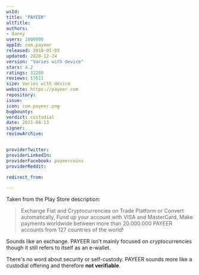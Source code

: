 ```yaml
---
wsId: 
title: "PAYEER"
altTitle: 
authors:
- danny
users: 1000000
appId: com.payeer
released: 2018-01-03
updated: 2020-12-24
version: "Varies with device"
stars: 4.2
ratings: 32208
reviews: 17611
size: Varies with device
website: https://payeer.com
repository: 
issue: 
icon: com.payeer.png
bugbounty: 
verdict: custodial
date: 2021-08-13
signer: 
reviewArchive:


providerTwitter: 
providerLinkedIn: 
providerFacebook: payeercoins
providerReddit: 

redirect_from:

---
```



Taken from the Play Store description:
> Exchange Fiat and Cryptocurrencies on Trade Platform or Convert automatically, Fund up your account with VISA and MasterCard, Make payments worldwide between more than 20.000.000 PAYEER accounts from 127 countries of the world!

Sounds like an exchange. PAYEER isn't mainly focused on cryptocurrencies though it still refers to itself as an e-wallet.

There's no word about security or self-custody. PAYEER sounds more like a custodial offering and therefore **not verifiable**.
